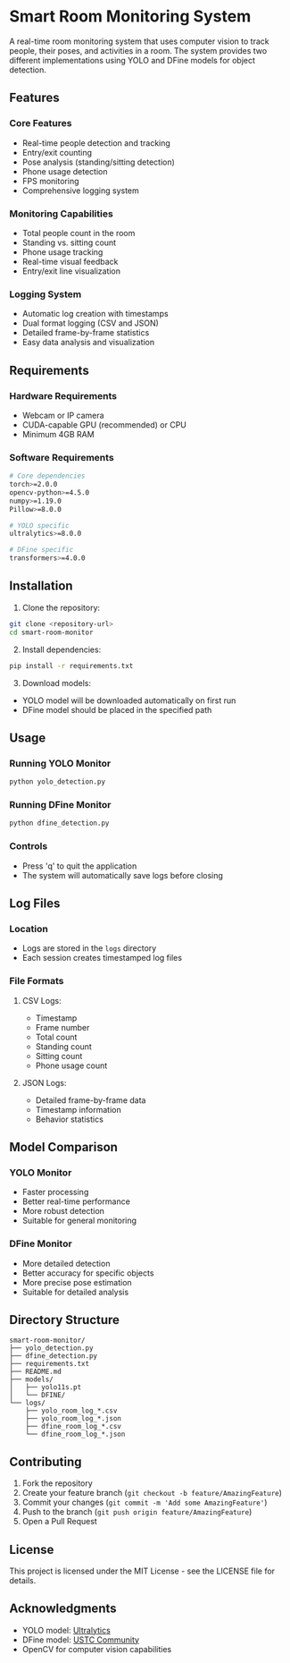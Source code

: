 # Smart Room Monitoring System

A real-time room monitoring system that uses computer vision to track people, their poses, and activities in a room. The system provides two different implementations using YOLO and DFine models for object detection.

## Features

### Core Features
- Real-time people detection and tracking
- Entry/exit counting
- Pose analysis (standing/sitting detection)
- Phone usage detection
- FPS monitoring
- Comprehensive logging system

### Monitoring Capabilities
- Total people count in the room
- Standing vs. sitting count
- Phone usage tracking
- Real-time visual feedback
- Entry/exit line visualization

### Logging System
- Automatic log creation with timestamps
- Dual format logging (CSV and JSON)
- Detailed frame-by-frame statistics
- Easy data analysis and visualization

## Requirements

### Hardware Requirements
- Webcam or IP camera
- CUDA-capable GPU (recommended) or CPU
- Minimum 4GB RAM

### Software Requirements
```bash
# Core dependencies
torch>=2.0.0
opencv-python>=4.5.0
numpy>=1.19.0
Pillow>=8.0.0

# YOLO specific
ultralytics>=8.0.0

# DFine specific
transformers>=4.0.0
```

## Installation

1. Clone the repository:
```bash
git clone <repository-url>
cd smart-room-monitor
```

2. Install dependencies:
```bash
pip install -r requirements.txt
```

3. Download models:
- YOLO model will be downloaded automatically on first run
- DFine model should be placed in the specified path

## Usage

### Running YOLO Monitor
```bash
python yolo_detection.py
```

### Running DFine Monitor
```bash
python dfine_detection.py
```

### Controls
- Press 'q' to quit the application
- The system will automatically save logs before closing

## Log Files

### Location
- Logs are stored in the `logs` directory
- Each session creates timestamped log files

### File Formats
1. CSV Logs:
   - Timestamp
   - Frame number
   - Total count
   - Standing count
   - Sitting count
   - Phone usage count

2. JSON Logs:
   - Detailed frame-by-frame data
   - Timestamp information
   - Behavior statistics

## Model Comparison

### YOLO Monitor
- Faster processing
- Better real-time performance
- More robust detection
- Suitable for general monitoring

### DFine Monitor
- More detailed detection
- Better accuracy for specific objects
- More precise pose estimation
- Suitable for detailed analysis

## Directory Structure
```
smart-room-monitor/
├── yolo_detection.py
├── dfine_detection.py
├── requirements.txt
├── README.md
├── models/
│   ├── yolo11s.pt
│   └── DFINE/
└── logs/
    ├── yolo_room_log_*.csv
    ├── yolo_room_log_*.json
    ├── dfine_room_log_*.csv
    └── dfine_room_log_*.json
```

## Contributing

1. Fork the repository
2. Create your feature branch (`git checkout -b feature/AmazingFeature`)
3. Commit your changes (`git commit -m 'Add some AmazingFeature'`)
4. Push to the branch (`git push origin feature/AmazingFeature`)
5. Open a Pull Request

## License

This project is licensed under the MIT License - see the LICENSE file for details.

## Acknowledgments

- YOLO model: [Ultralytics](https://github.com/ultralytics/yolov5)
- DFine model: [USTC Community](https://github.com/ustc-community/dfine)
- OpenCV for computer vision capabilities

